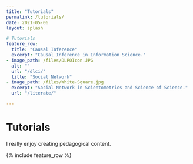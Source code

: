 ```yaml
---
title: "Tutorials"
permalink: /tutorials/
date: 2021-05-06
layout: splash

# Tutorials
feature_row:
  title: "Causal Inference"
  excerpt: "Causal Inference in Information Science."
- image_path: /files/DLPOIcon.JPG
  alt: ""
  url: "/dlci/"
  title: "Social Network"
- image_path: /files/White-Square.jpg
  excerpt: "Social Network in Scientometrics and Science of Science."
  url: "/literate/"

---
```

# Tutorials 

I really enjoy creating pedagogical content.

{% include feature_row %}



